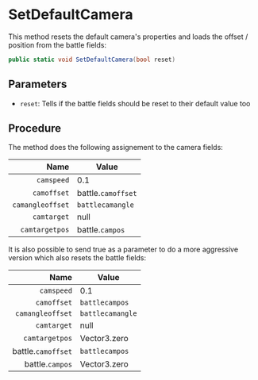 # SetDefaultCamera
This method resets the default camera's properties and loads the offset / position from the battle fields:

```cs
public static void SetDefaultCamera(bool reset)
```

## Parameters

- `reset`: Tells if the battle fields should be reset to their default value too

## Procedure
The method does the following assignement to the camera fields:

|Name|Value|
|---:|-----|
|`camspeed`|0.1|
|`camoffset`|battle.`camoffset`|
|`camangleoffset`|`battlecamangle`|
|`camtarget`|null|
|`camtargetpos`|battle.`campos`|

It is also possible to send true as a parameter to do a more aggressive version which also resets the battle fields:

|Name|Value|
|---:|-----|
|`camspeed`|0.1|
|`camoffset`|`battlecampos`|
|`camangleoffset`|`battlecamangle`|
|`camtarget`|null|
|`camtargetpos`|Vector3.zero|
|battle.`camoffset`|`battlecampos`|
|battle.`campos`|Vector3.zero|